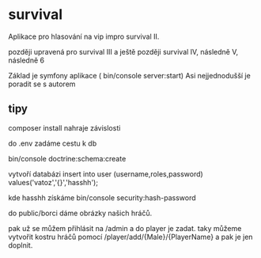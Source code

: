 survival
========

Aplikace pro hlasování na vip impro survival II.

později upravená pro survival III
a ještě později survival IV, následně V, následně 6


Základ je symfony aplikace ( bin/console server:start)
Asi nejjednodušší je poradit se s autorem

tipy
----
composer install 
nahraje závislosti

do
.env zadáme cestu k db

 bin/console doctrine:schema:create
 
 vytvoří databázi
 insert into user (username,roles,password) values('vatoz','{}','hasshh'); 
 
kde hasshh získáme
   bin/console security:hash-password

do public/borci dáme obrázky našich hráčů.

pak už se můžem přihlásit na /admin
a do player  je zadat.
taky můžeme vytvořit kostru hráčů pomocí /player/add/{Male}/{PlayerName} a pak je jen doplnit.







